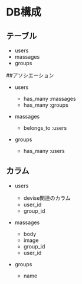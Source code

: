 # DB構成

## テーブル
- users
- massages
- groups

##アソシエーション
- users
    - has_many :massages
    - has_many :groups

- massages
    - belongs_to :users

- groups
    - has_many :users

## カラム
- users
    - devise関連のカラム
    - user_id
    - group_id

- massages
    - body
    - image
    - group_id
    - user_id

- groups
    - name



